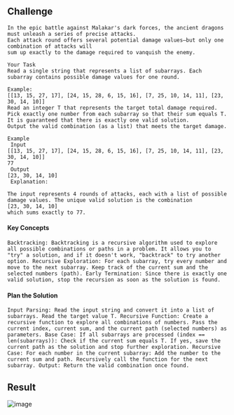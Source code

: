 ## Challenge
```
In the epic battle against Malakar's dark forces, the ancient dragons must unleash a series of precise attacks.
Each attack round offers several potential damage values—but only one combination of attacks will
sum up exactly to the damage required to vanquish the enemy.

Your Task
Read a single string that represents a list of subarrays. Each subarray contains possible damage values for one round.

Example:
[[13, 15, 27, 17], [24, 15, 28, 6, 15, 16], [7, 25, 10, 14, 11], [23, 30, 14, 10]]
Read an integer T that represents the target total damage required.
Pick exactly one number from each subarray so that their sum equals T.
It is guaranteed that there is exactly one valid solution.
Output the valid combination (as a list) that meets the target damage.

Example
 Input
[[13, 15, 27, 17], [24, 15, 28, 6, 15, 16], [7, 25, 10, 14, 11], [23, 30, 14, 10]]
77
 Output
[23, 30, 14, 10]
 Explanation:

The input represents 4 rounds of attacks, each with a list of possible damage values. The unique valid solution is the combination
[23, 30, 14, 10]
which sums exactly to 77.
```

#### Key Concepts
``
Backtracking:
Backtracking is a recursive algorithm used to explore all possible combinations or paths in a problem.
It allows you to "try" a solution, and if it doesn't work, "backtrack" to try another option.
Recursive Exploration:
For each subarray, try every number and move to the next subarray.
Keep track of the current sum and the selected numbers (path).
Early Termination:
Since there is exactly one valid solution, stop the recursion as soon as the solution is found.
``
#### Plan the Solution
``
Input Parsing:
Read the input string and convert it into a list of subarrays.
Read the target value T.
Recursive Function:
Create a recursive function to explore all combinations of numbers.
Pass the current index, current sum, and the current path (selected numbers) as parameters.
Base Case:
If all subarrays are processed (index == len(subarrays)):
Check if the current sum equals T.
If yes, save the current path as the solution and stop further exploration.
Recursive Case:
For each number in the current subarray:
Add the number to the current sum and path.
Recursively call the function for the next subarray.
Output:
Return the valid combination once found.
``
## Result

![image](https://github.com/user-attachments/assets/ad489185-59b2-4781-96ca-610405e7a729)
